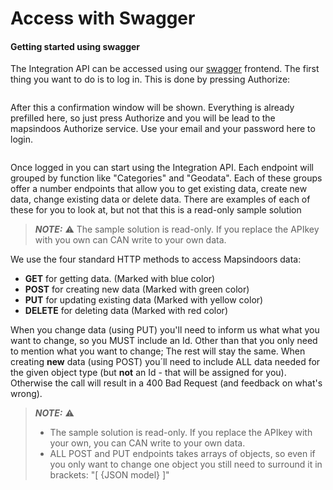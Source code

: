 # Access with Swagger

#### Getting started using swagger[​](https://docs.mapsindoors.com/access-with-swagger#getting-started-using-swagger) <a href="#getting-started-using-swagger" id="getting-started-using-swagger"></a>

The Integration API can be accessed using our [swagger](https://integration.mapsindoors.com/doc/index.html) frontend. The first thing you want to do is to log in. This is done by pressing Authorize:

<figure><img src="https://docs.mapsindoors.com/img/api/SwaggerLogin.png" alt=""><figcaption></figcaption></figure>

After this a confirmation window will be shown. Everything is already prefilled here, so just press Authorize and you will be lead to the mapsindoos Authorize service. Use your email and your password here to login.

<figure><img src="https://docs.mapsindoors.com/img/api/SwaggerLogin2.png" alt=""><figcaption></figcaption></figure>

Once logged in you can start using the Integration API. Each endpoint will grouped by function like "Categories" and "Geodata". Each of these groups offer a number endpoints that allow you to get existing data, create new data, change existing data or delete data. There are examples of each of these for you to look at, but not that this is a read-only sample solution

> _**NOTE:**_ ⚠️ The sample solution is read-only. If you replace the APIkey with you own can CAN write to your own data.

We use the four standard HTTP methods to access Mapsindoors data:

* **GET** for getting data. (Marked with blue color)
* **POST** for creating new data (Marked with green color)
* **PUT** for updating existing data (Marked with yellow color)
* **DELETE** for deleting data (Marked with red color)

When you change data (using PUT) you'll need to inform us what what you want to change, so you MUST include an Id. Other than that you only need to mention what you want to change; The rest will stay the same. When creating **new** data (using POST) you´ll need to include ALL data needed for the given object type (but **not** an Id - that will be assigned for you). Otherwise the call will result in a 400 Bad Request (and feedback on what's wrong).

> _**NOTE:**_ ⚠️
>
> * The sample solution is read-only. If you replace the APIkey with your own, you can CAN write to your own data.
> * ALL POST and PUT endpoints takes arrays of objects, so even if you only want to change one object you still need to surround it in brackets: "\[ {JSON model} ]"
